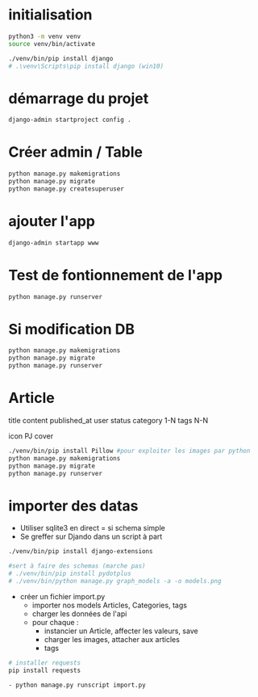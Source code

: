 # initialisation

```sh
python3 -m venv venv
source venv/bin/activate

./venv/bin/pip install django
# .\venv\Scripts\pip install django (win10)

```

# démarrage du projet

```sh
django-admin startproject config .

```

# Créer admin / Table

```sh
python manage.py makemigrations
python manage.py migrate
python manage.py createsuperuser
```

# ajouter l'app

```sh
django-admin startapp www

```

# Test de fontionnement de l'app

```sh
python manage.py runserver

```

# Si modification DB

```sh
python manage.py makemigrations
python manage.py migrate
python manage.py runserver
```

# Article

title
content
published_at
user
status
category 1-N
tags N-N

icon PJ
cover

```sh
./venv/bin/pip install Pillow #pour exploiter les images par python
python manage.py makemigrations
python manage.py migrate
python manage.py runserver


```

# importer des datas

- Utiliser sqlite3 en direct = si schema simple
- Se greffer sur Djando dans un script à part

```sh
./venv/bin/pip install django-extensions

#sert à faire des schemas (marche pas)
# ./venv/bin/pip install pydotplus
# ./venv/bin/python manage.py graph_models -a -o models.png
```

- créer un fichier import.py
  - importer nos models Articles, Categories, tags
  - charger les données de l'api
  - pour chaque :
    - instancier un Article, affecter les valeurs, save
    - charger les images, attacher aux articles
    - tags

```sh
# installer requests
pip install requests

- python manage.py runscript import.py

```
